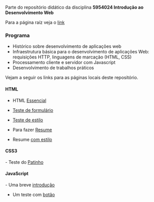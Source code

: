 Parte do repositório didático da disciplina **5954024 Introdução ao Desenvolvimento Web**

Para a página raíz veja o <a href="https://sites.google.com/usp.br/webdev/">link</a>

<h3>Programa</h3>

- Histórico sobre desenvolvimento de aplicações web
- Infraestrutura básica para o desenvolvimento de aplicações Web: requisições HTTP, linguagens de marcação (HTML, CSS)
- Processamento cliente e servidor com Javascript
- Desenvolvimento de trabalhos práticos

Vejam a seguir os links para as páginas locais deste repositório.
<h4>HTML</h4>

- HTML <a href="http://evandro-ruiz.github.io/webDev/htmlBasico/aula1.html">Essencial</a>

- <a href="http://evandro-ruiz.github.io/webDev/htmlBasico/varias_form.html">Teste de formulário</a>

- <a href="http://evandro-ruiz.github.io/webDev/htmlBasico/tst_estilo.html">Teste de estilo</a>

- Para fazer <a href="http://evandro-ruiz.github.io/webDev/htmlBasico/cv_pleno.html">Resume</a>

- Resume <a href="http://evandro-ruiz.github.io/webDev/htmlBasico/cv_estilo.html">com estilo</a>

<h4>CSS3</h4>
- Teste do <a href="http://evandro-ruiz.github.io/webDev/css/pato.html">Patinho</a>

<h4>JavaScript</h4>
- Uma breve <a href="http://evandro-ruiz.github.io/webDev/javaScript/intro.html">introdução</a>

- Um teste com <a href="https://evandro-ruiz.github.io/webDev/javaScript/code02Botao.html">botão</a>


<!---
evandro-ruiz/webDev is a ✨ special ✨ repository because its `README.md` (this file) appears on your GitHub profile.
You can click the Preview link to take a look at your changes.
--->
